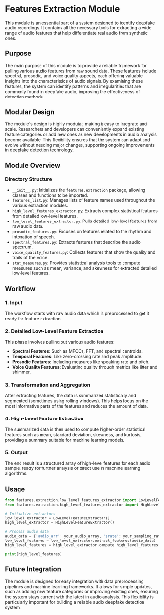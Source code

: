 # Features Extraction Module

This module is an essential part of a system designed to identify deepfake audio recordings. It contains all the necessary tools for extracting a wide range of audio features that help differentiate real audio from synthetic ones.

## Purpose

The main purpose of this module is to provide a reliable framework for pulling various audio features from raw sound data. These features include spectral, prosodic, and voice quality aspects, each offering valuable insights into the characteristics of audio signals. By examining these features, the system can identify patterns and irregularities that are commonly found in deepfake audio, improving the effectiveness of detection methods.

## Modular Design

The module's design is highly modular, making it easy to integrate and scale. Researchers and developers can conveniently expand existing feature categories or add new ones as new developments in audio analysis become available. This flexibility ensures that the system can adapt and evolve without needing major changes, supporting ongoing improvements in deepfake detection technology.

## Module Overview

### Directory Structure

- `__init__.py`: Initializes the `features.extraction` package, allowing classes and functions to be imported.
- `features_list.py`: Manages lists of feature names used throughout the various extraction modules.
- `high_level_features_extractor.py`: Extracts complex statistical features from detailed low-level features.
- `low_level_features_extractor.py`: Pulls detailed low-level features from raw audio data.
- `prosodic_features.py`: Focuses on features related to the rhythm and intonation of speech.
- `spectral_features.py`: Extracts features that describe the audio spectrum.
- `voice_quality_features.py`: Collects features that show the quality and traits of the voice.
- `stat_measures.py`: Provides statistical analysis tools to compute measures such as mean, variance, and skewness for extracted detailed low-level features.

## Workflow

### 1. Input

The workflow starts with raw audio data which is preprocessed to get it ready for feature extraction.

### 2. Detailed Low-Level Feature Extraction

This phase involves pulling out various audio features:

- **Spectral Features**: Such as MFCCs, FFT, and spectral centroids.
- **Temporal Features**: Like zero-crossing rate and peak amplitude.
- **Prosodic Features**: Including measures like speaking rate and pitch.
- **Voice Quality Features**: Evaluating quality through metrics like jitter and shimmer.

### 3. Transformation and Aggregation

After extracting features, the data is summarized statistically and segmented (sometimes using rolling windows). This helps focus on the most informative parts of the features and reduces the amount of data.

### 4. High-Level Feature Extraction

The summarized data is then used to compute higher-order statistical features such as mean, standard deviation, skewness, and kurtosis, providing a summary suitable for machine learning models.

### 5. Output

The end result is a structured array of high-level features for each audio sample, ready for further analysis or direct use in machine learning algorithms.

## Usage

```python
from features.extraction.low_level_features_extractor import LowLevelFeatureExtractor
from features.extraction.high_level_features_extractor import HighLevelFeatureExtractor

# Initialize extractors
low_level_extractor = LowLevelFeatureExtractor()
high_level_extractor = HighLevelFeatureExtractor()

# Process audio data
audio_data = {'audio_arr': your_audio_array, 'srate': your_sampling_rate}
low_level_features = low_level_extractor.extract_features(audio_data)
high_level_features = high_level_extractor.compute high_level_features(low_level_features)

print(high_level_features)
```

## Future Integration
The module is designed for easy integration with data preprocessing pipelines and machine learning frameworks. It allows for simple updates, such as adding new feature categories or improving existing ones, ensuring the system stays current with the latest in audio analysis. This flexibility is particularly important for building a reliable audio deepfake detection system.